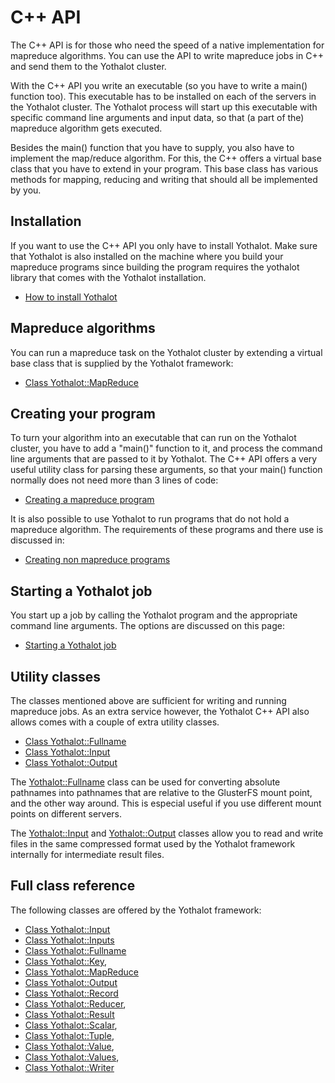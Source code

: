 # C++ API

The C++ API is for those who need the speed of a native implementation
for mapreduce algorithms. You can use the API to write mapreduce jobs
in C++ and send them to the Yothalot cluster.

With the C++ API you write an executable (so you have to write 
a main() function too). This executable has to be installed on
each of the servers in the Yothalot cluster. The Yothalot process will
start up this executable with specific command line arguments and input 
data, so that (a part of the) mapreduce algorithm gets executed. 

Besides the main() function that you have to supply, you also have to
implement the map/reduce algorithm. For this, the C++ offers a virtual
base class that you have to extend in your program. This base class
has various methods for mapping, reducing and writing that should all
be implemented by you.


## Installation

If you want to use the C++ API you only have to install Yothalot. Make sure
that Yothalot is also installed on the machine where you build your mapreduce
programs since building the program requires the yothalot library that comes
with the Yothalot installation.

* [How to install Yothalot](copernica-docs:Yothalot/installation "Installation")
 

## Mapreduce algorithms

You can run a mapreduce task on the Yothalot cluster by extending a virtual
base class that is supplied by the Yothalot framework:

* [Class Yothalot::MapReduce](copernica-docs:Yothalot/cpp-mapreduce "MapReduce")


## Creating your program

To turn your algorithm into an executable that can run on the Yothalot
cluster, you have to add a "main()" function to it, and process the
command line arguments that are passed to it by Yothalot. The C++ API
offers a very useful utility class for parsing these arguments, so that 
your main() function normally does not need more than 3 lines of code:

* [Creating a mapreduce program](copernica-docs:Yothalot/cpp-program "Writing a program")

It is also possible to use Yothalot to run programs that do not hold a mapreduce 
algorithm. The requirements of these programs and there use is discussed in:

* [Creating non mapreduce programs](copernica-docs:Yothalot/cpp-other "Writing non mapreduce programs")


## Starting a Yothalot job

You start up a job by calling the Yothalot program and the appropriate
command line arguments. The options are discussed on this page:

* [Starting a Yothalot job](copernica-docs:Yothalot/cpp-start "Start up a job")


## Utility classes

The classes mentioned above are sufficient for writing and running mapreduce
jobs. As an extra service however, the Yothalot C++ API also allows comes with
a couple of extra utility classes.

* [Class Yothalot::Fullname](copernica-docs:Yothalot/cpp-fullname "Fullname")
* [Class Yothalot::Input](copernica-docs:Yothalot/cpp-input "Input")
* [Class Yothalot::Output](copernica-docs:Yothalot/cpp-output "Output")

The [Yothalot::Fullname](copernica-docs:Yothalot/cpp-fulname "Fullname") class can be used
for converting absolute pathnames into pathnames that are relative to the
GlusterFS mount point, and the other way around. This is especial useful if
you use different mount points on different servers.

The [Yothalot::Input](copernica-docs:Yothalot/cpp-input "Input") and 
[Yothalot::Output](copernica-docs:Yothalot/cpp-output "Output") classes allow you
to read and write files in the same compressed format used by the Yothalot 
framework internally for intermediate result files.


## Full class reference

The following classes are offered by the Yothalot framework:
* [Class Yothalot::Input](copernica-docs:Yothalot/cpp-input "Input")
* [Class Yothalot::Inputs](copernica-docs:Yothalot/cpp-input "Inputs")
* [Class Yothalot::Fullname](copernica-docs:Yothalot/cpp-fullname "Fullname")
* [Class Yothalot::Key](copernica-docs:Yothalot/cpp-classes "Classes"),
* [Class Yothalot::MapReduce](copernica-docs:Yothalot/cpp-mapreduce "MapReduce")
* [Class Yothalot::Output](copernica-docs:Yothalot/cpp-output "Output")
* [Class Yothalot::Record](copernica-docs:Yothalot/cpp-record "Record")
* [Class Yothalot::Reducer](copernica-docs:Yothalot/cpp-classes "Classes"),
* [Class Yothalot::Result](copernica-docs:Yothalot/cpp-result "Result")
* [Class Yothalot::Scalar](copernica-docs:Yothalot/cpp-scalar "Scalar"),
* [Class Yothalot::Tuple](copernica-docs:Yothalot/cpp-tuple "Tuple"),
* [Class Yothalot::Value](copernica-docs:Yothalot/cpp-classes "Classes"),
* [Class Yothalot::Values](copernica-docs:Yothalot/cpp-classes "Classes"),
* [Class Yothalot::Writer](copernica-docs:Yothalot/cpp-classes "Classes")
